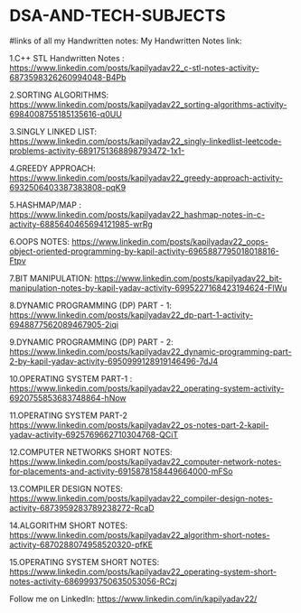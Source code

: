 # DSA-AND-TECH-SUBJECTS

#links of all my Handwritten notes:
My Handwritten Notes link:

1.C++ STL Handwritten Notes : https://www.linkedin.com/posts/kapilyadav22_c-stl-notes-activity-6873598326260994048-B4Pb

2.SORTING ALGORITHMS: https://www.linkedin.com/posts/kapilyadav22_sorting-algorithms-activity-6984008755185135616-q0UU


3.SINGLY LINKED LIST:
https://www.linkedin.com/posts/kapilyadav22_singly-linkedlist-leetcode-problems-activity-6891751368898793472-1x1-

4.GREEDY APPROACH:
https://www.linkedin.com/posts/kapilyadav22_greedy-approach-activity-6932506403387383808-pqK9

5.HASHMAP/MAP : https://www.linkedin.com/posts/kapilyadav22_hashmap-notes-in-c-activity-6885640465694121985-wrRg

6.OOPS NOTES: https://www.linkedin.com/posts/kapilyadav22_oops-object-oriented-programming-by-kapil-activity-6965887795018018816-Ftpv

7.BIT MANIPULATION:
https://www.linkedin.com/posts/kapilyadav22_bit-manipulation-notes-by-kapil-yadav-activity-6995227168423194624-FlWu

8.DYNAMIC PROGRAMMING (DP) PART - 1:
https://www.linkedin.com/posts/kapilyadav22_dp-part-1-activity-6948877562089467905-2iqi

9.DYNAMIC PROGRAMMING (DP) PART - 2:
https://www.linkedin.com/posts/kapilyadav22_dynamic-programming-part-2-by-kapil-yadav-activity-6950999128919146496-7dJ4

10.OPERATING SYSTEM PART-1 : https://www.linkedin.com/posts/kapilyadav22_operating-system-activity-6920755853683748864-hNow

11.OPERATING SYSTEM PART-2
https://www.linkedin.com/posts/kapilyadav22_os-notes-part-2-kapil-yadav-activity-6925769662710304768-QCiT 

12.COMPUTER NETWORKS SHORT NOTES:
https://www.linkedin.com/posts/kapilyadav22_computer-network-notes-for-placements-and-activity-6915878158449664000-mFSo

13.COMPILER DESIGN NOTES: 
https://www.linkedin.com/posts/kapilyadav22_compiler-design-notes-activity-6873959283789238272-RcaD

14.ALGORITHM SHORT NOTES:
https://www.linkedin.com/posts/kapilyadav22_algorithm-short-notes-activity-6870288074958520320-pfKE

15.OPERATING SYSTEM SHORT NOTES:
https://www.linkedin.com/posts/kapilyadav22_operating-system-short-notes-activity-6869993750635053056-RCzj 


Follow me on LinkedIn: https://www.linkedin.com/in/kapilyadav22/

